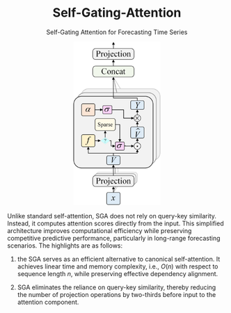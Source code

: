 <div align="center">
  
# Self-Gating-Attention
Self-Gating Attention for Forecasting Time Series

<img src="https://github.com/DezhengWang/Self-Gating-Attention/blob/main/alpha_v.png" alt="Self-gating attention mechanism. The symbol ‘?’ indicates whether sparsity is required." width="200" />
</div>

Unlike standard self-attention, SGA does not rely on query-key similarity. Instead, it computes attention scores directly from the input. This simplified architecture improves computational efficiency while preserving competitive predictive performance, particularly in long-range forecasting scenarios. The highlights are as follows:

1) the SGA serves as an efficient alternative to canonical self-attention. It achieves linear time and memory complexity, i.e., $O(n)$ with respect to sequence length $n$, while preserving effective dependency alignment.

2) SGA eliminates the reliance on query-key similarity, thereby reducing the number of projection operations by two-thirds before input to the attention component.
